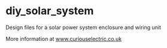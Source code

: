 # diy_solar_system
Design files for a solar power system enclosure and wiring unit

More information at www.curiouselectric.co.uk 
